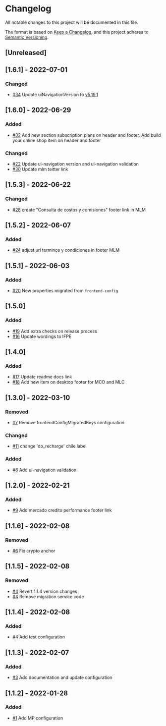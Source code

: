# Changelog
All notable changes to this project will be documented in this file.

The format is based on [Keep a Changelog](https://keepachangelog.com/en/1.0.0/),
and this project adheres to [Semantic Versioning](https://semver.org/spec/v2.0.0.html).

## [Unreleased]

## [1.6.1] - 2022-07-01
### Changed
- [#34](https://github.com/mercadolibre/fury_mp-navigation-config/pull/34) Update uiNavigationVersion to [v5.19.1](https://github.com/mercadolibre/fury_mp-web-navigation/releases/tag/5.19.0)

## [1.6.0] - 2022-06-29
### Added
- [#32](https://github.com/mercadolibre/fury_mp-navigation-config/pull/32) Add new section subscription plans on header and footer.  Add build your online shop item on header and footer

### Changed
- [#22](https://github.com/mercadolibre/fury_mp-navigation-config/pull/22) Update ui-navigation version and ui-navigation validation
- [#30](https://github.com/mercadolibre/fury_mp-navigation-config/pull/30) Update mlm teitter link

## [1.5.3] - 2022-06-22
### Changed
- [#28](https://github.com/mercadolibre/fury_mp-navigation-config/pull/28) create "Consulta de costos y comisiones" footer link in MLM

## [1.5.2] - 2022-06-07
### Added
- [#24](https://github.com/mercadolibre/fury_mp-navigation-config/pull/24) adjust url terminos y condiciones in footer MLM

## [1.5.1] - 2022-06-03
### Added
- [#20](https://github.com/mercadolibre/fury_mp-navigation-config/pull/20) New properties migrated from `frontend-config`

## [1.5.0]
### Added
- [#19](https://github.com/mercadolibre/fury_mp-navigation-config/pull/19) Add extra checks on release process
- [#16](https://github.com/mercadolibre/fury_mp-navigation-config/pull/16) Update wordings to IFPE

## [1.4.0]
### Added
- [#17](https://github.com/mercadolibre/fury_mp-navigation-config/pull/17) Update readme docs link
- [#18](https://github.com/mercadolibre/fury_mp-navigation-config/pull/18) Add new item on desktop footer for MCO and MLC
## [1.3.0] - 2022-03-10
### Removed
- [#7](https://github.com/mercadolibre/fury_mp-navigation-config/pull/7) Remove frontendConfigMigratedKeys configuration
### Changed
- [#11](https://github.com/mercadolibre/fury_mp-navigation-config/pull/11) change 'do_recharge' chile label
### Added
- [#8](https://github.com/mercadolibre/fury_mp-navigation-config/pull/8) Add ui-navigation validation

## [1.2.0] - 2022-02-21
### Added
- [#9](https://github.com/mercadolibre/fury_mp-navigation-config/pull/9) Add mercado credito performance footer link

## [1.1.6] - 2022-02-08
### Removed
- [#6](https://github.com/mercadolibre/fury_mp-navigation-config/pull/6) Fix crypto anchor

## [1.1.5] - 2022-02-08
### Removed
- [#4](https://github.com/mercadolibre/fury_mp-navigation-config/pull/4) Revert 1.1.4 version changes
- [#4](https://github.com/mercadolibre/fury_mp-navigation-config/pull/4) Remove migration service code

## [1.1.4] - 2022-02-08
### Added
- [#4](https://github.com/mercadolibre/fury_mp-navigation-config/pull/4) Add test configuration

## [1.1.3] - 2022-02-07
### Added
- [#3](https://github.com/mercadolibre/fury_mp-navigation-config/pull/3) Add documentation and update configuration

## [1.1.2] - 2022-01-28
### Added
- [#1](https://github.com/mercadolibre/fury_mp-navigation-config/pull/1) Add MP configuration
